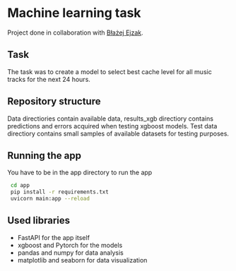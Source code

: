 # Machine learning task
Project done in collaboration with [Błażej Ejzak](https://github.com/Blaczumba).

## Task
The task was to create a model to select best cache level for all music tracks for the next 24 hours.

## Repository structure
Data directiories contain available data, results_xgb directiory contains predictions and errors acquired when testing xgboost models. Test data directiory contains small samples of available datasets for testing purposes.

## Running the app
You have to be in the app directory to run the app
```bash
 cd app
 pip install -r requirements.txt
 uvicorn main:app --reload
```

## Used libraries
* FastAPI for the app itself
* xgboost and Pytorch for the models
* pandas and numpy for data analysis
* matplotlib and seaborn for data visualization
